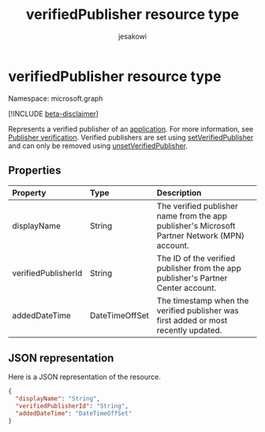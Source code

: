 ﻿---
title: "verifiedPublisher resource type"
description: "Represents the verified publisher of the application."
localization_priority: Normal
doc_type: resourcePageType
ms.prod: "microsoft-identity-platform"
author: "jesakowi"
---

# verifiedPublisher resource type

Namespace: microsoft.graph

[!INCLUDE [beta-disclaimer](../../includes/beta-disclaimer.md)]

Represents a verified publisher of an [application](application.md). For more information, see [Publisher verification](/azure/active-directory/develop/publisher-verification-overview). Verified publishers are set using [setVerifiedPublisher](../api/application-setverifiedpublisher.md) and can only be removed using [unsetVerifiedPublisher](../api/application-unsetverifiedpublisher.md).

## Properties

| Property            | Type           | Description                                                                                   |
| :------------------ | :------------- | :-------------------------------------------------------------------------------------------- |
| displayName         | String         | The verified publisher name from the app publisher's Microsoft Partner Network (MPN) account. |
| verifiedPublisherId | String         | The ID of the verified publisher from the app publisher's Partner Center account.             |
| addedDateTime       | DateTimeOffSet | The timestamp when the verified publisher was first added or most recently updated.           |

## JSON representation

Here is a JSON representation of the resource.

<!-- {
  "blockType": "resource",
  "optionalProperties": [

  ],
  "@odata.type": "microsoft.graph.verifiedPublisher"
}-->

```json
{
  "displayName": "String",
  "verifiedPublisherId": "String",
  "addedDateTime": "DateTimeOffSet"
}

```

<!-- uuid: e9aa37e1-f0b7-4201-a6b2-d26ce091dff6
2020-09-09 20:42:32 UTC -->

<!--
{
  "type": "#page.annotation",
  "description": "verifiedPublisher resource",
  "keywords": "",
  "section": "documentation",
  "tocPath": "",
  "suppressions": []
}
-->
